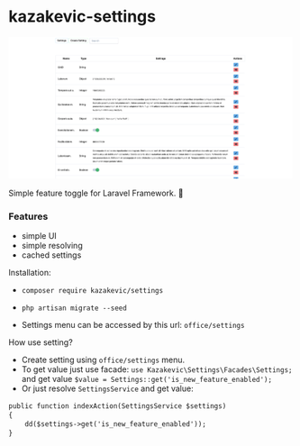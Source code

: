 # kazakevic-settings

![IMAGE ALT TEXT HERE](https://raw.githubusercontent.com/kazakevic/kazakevic-settings/master/depot/ss-new.png)

Simple feature toggle for Laravel Framework. 🚁

### Features
* simple UI
* simple resolving
* cached settings

Installation:

* `composer require kazakevic/settings`
* `php artisan migrate --seed`

* Settings menu can be accessed by this url: `office/settings`

How use setting?
 
* Create setting using `office/settings` menu.
* To get value just use facade: `use Kazakevic\Settings\Facades\Settings;` 
and get value `$value = Settings::get('is_new_feature_enabled');`
* Or just resolve `SettingsService` and get value:
```
public function indexAction(SettingsService $settings)
{
    dd($settings->get('is_new_feature_enabled'));
}
```

